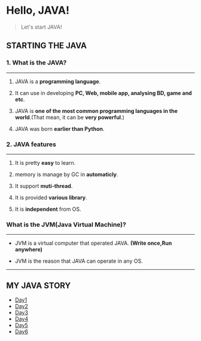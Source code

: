 # Hello, JAVA!

>Let's start JAVA!

## STARTING THE JAVA

### 1. What is the JAVA?
---

1. JAVA is a **programming language**.

2. It can use in developing **PC, Web, mobile app, analysing BD, game and etc**.

3. JAVA is **one of the most common programming languages in the world**.(That mean, it can be **very powerful**.)

4. JAVA was born **earlier than Python**.

### 2. JAVA features
---  

1. It is pretty **easy** to learn.

2. memory is manage by GC in **automaticly**.

3. It support **muti-thread**.

4. It is provided **various library**.

5. It is **independent** from OS.

### What is the JVM(Java Virtual Machine)?
---  

* JVM is a virtual computer that operated JAVA. **(Write once,Run anywhere)**

* JVM is the reason that JAVA can operate in any OS.  

---

## MY JAVA STORY

* [Day1](https://github.com/JackyRedCircle/Learn_JAVA/blob/master/src/Day1.java)
* [Day2](https://github.com/JackyRedCircle/Learn_JAVA/blob/master/src/Day2.java)
* [Day3](https://github.com/JackyRedCircle/Learn_JAVA/blob/master/src/Day3.java)
* [Day4](https://github.com/JackyRedCircle/Learn_JAVA/blob/master/src/Day4.java)
* [Day5](https://github.com/JackyRedCircle/Learn_JAVA/blob/master/src/Day5.java)
* [Day6](https://github.com/JackyRedCircle/Learn_JAVA/blob/master/src/Day6.java)
